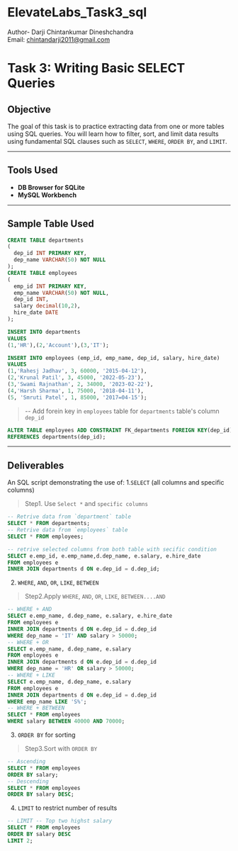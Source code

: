 # ElevateLabs_Task3_sql
Author- Darji Chintankumar Dineshchandra
<br>
Email: chintandarji2011@gmail.com
# Task 3: Writing Basic SELECT Queries

## Objective
The goal of this task is to practice extracting data from one or more tables using SQL queries. You will learn how to filter, sort, and limit data results using fundamental SQL clauses such as `SELECT`, `WHERE`, `ORDER BY`, and `LIMIT`.

---

## Tools Used
- **DB Browser for SQLite**
- **MySQL Workbench**

---
## Sample Table Used

```sql
CREATE TABLE departments
(
  dep_id INT PRIMARY KEY,
  dep_name VARCHAR(50) NOT NULL
);
CREATE TABLE employees
(
  emp_id INT PRIMARY KEY,
  emp_name VARCHAR(50) NOT NULL,
  dep_id INT,
  salary decimal(10,2),
  hire_date DATE
);

INSERT INTO departments
VALUES 
(1,'HR'),(2,'Account'),(3,'IT');

INSERT INTO employees (emp_id, emp_name, dep_id, salary, hire_date)
VALUES
(1,'Rahesj Jadhav', 3, 60000, '2015-04-12'),
(2,'Krunal Patil', 3, 45000, '2022-05-23'),
(3,'Swami Rajnathan', 2, 34000, '2023-02-22'),
(4,'Harsh Sharma', 1, 75000, '2018-04-11'),
(5, 'Smruti Patel', 1, 85000, '2017=04-15');
```
> -- Add forein key in `employees` table for `departments` table's column `dep_id`
```sql
ALTER TABLE employees ADD CONSTRAINT FK_departments FOREIGN KEY(dep_id)
REFERENCES departments(dep_id);
```
---
## Deliverables
An SQL script demonstrating the use of:
1.`SELECT` (all columns and specific columns)
  > Step1. Use `Select *` and `specific columns`

```sql
-- Retrive data from `department` table
SELECT * FROM departments;
-- Retrive data from `employees` table
SELECT * FROM employees;

-- retrive selected columns from both table with secific condition
SELECT e.emp_id, e.emp_name,d.dep_name, e.salary, e.hire_date
FROM employees e
INNER JOIN departments d ON e.dep_id = d.dep_id;
```
2. `WHERE`, `AND`, `OR`, `LIKE`, `BETWEEN`
  > Step2.Apply `WHERE`, `AND`, `OR`, `LIKE`, `BETWEEN....AND`
```sql
-- WHERE + AND
SELECT e.emp_name, d.dep_name, e.salary, e.hire_date
FROM employees e
INNER JOIN departments d ON e.dep_id = d.dep_id
WHERE dep_name = 'IT' AND salary > 50000;
-- WHERE + OR
SELECT e.emp_name, d.dep_name, e.salary
FROM employees e
INNER JOIN departments d ON e.dep_id = d.dep_id
WHERE dep_name = 'HR' OR salary > 50000;
-- WHERE + LIKE
SELECT e.emp_name, d.dep_name, e.salary
FROM employees e
INNER JOIN departments d ON e.dep_id = d.dep_id
WHERE emp_name LIKE 'S%';
-- WHERE + BETWEEN
SELECT * FROM employees
WHERE salary BETWEEN 40000 AND 70000;
```
3. `ORDER BY` for sorting
> Step3.Sort with `ORDER BY`
```sql
-- Ascending
SELECT * FROM employees
ORDER BY salary;
-- Descending
SELECT * FROM employees
ORDER BY salary DESC;
```
4. `LIMIT` to restrict number of results
```sql
-- LIMIT -- Top two highst salary
SELECT * FROM employees
ORDER BY salary DESC
LIMIT 2;
```


